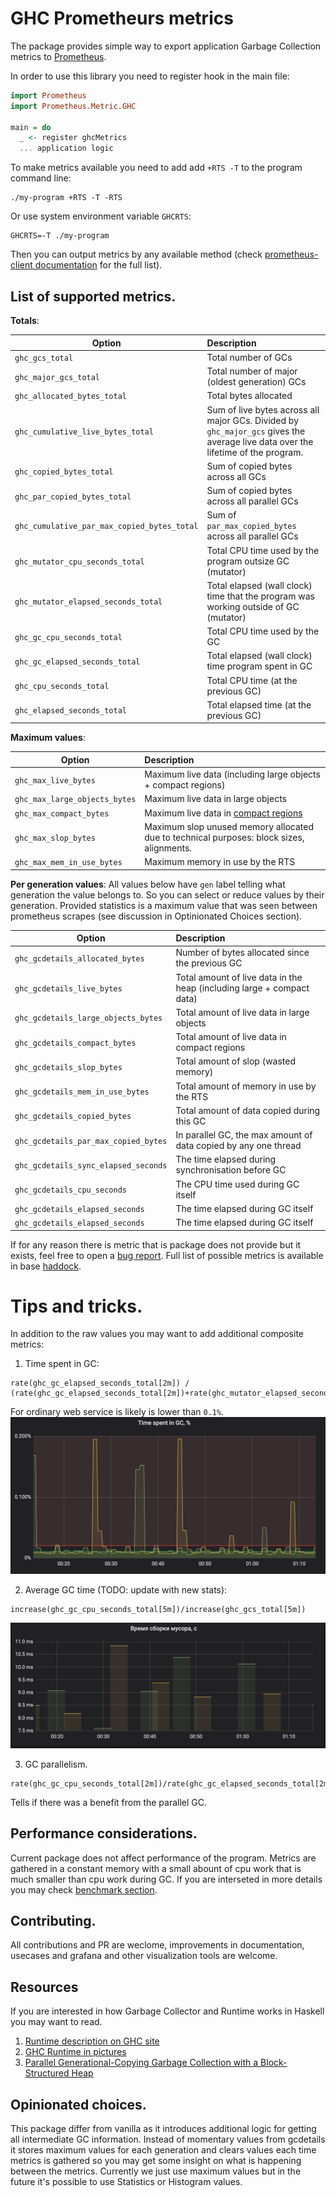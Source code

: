 # GHC Prometheurs metrics

The package provides simple way to export application Garbage Collection metrics to [Prometheus](https://prometheus.io/).

In order to use this library you need to register hook in the main file:

```haskell
import Prometheus
import Prometheus.Metric.GHC

main = do
  _ <- register ghcMetrics
  ... application logic
```

To make metrics available you need to add add `+RTS -T` to the program command line:
```
./my-program +RTS -T -RTS
```
Or use system environment variable `GHCRTS`:
```
GHCRTS=-T ./my-program
```

Then you can output metrics by any available method (check [prometheus-client documentation](https://hackage.haskell.org/package/prometheus-client)
for the full list).

## List of supported metrics.

**Totals**: 

 Option | Description |
  ---   | :--- |
`ghc_gcs_total` | Total number of GCs
`ghc_major_gcs_total` | Total number of major (oldest generation) GCs 
`ghc_allocated_bytes_total` | Total bytes allocated
`ghc_cumulative_live_bytes_total` | Sum of live bytes across all major GCs. Divided by `ghc_major_gcs` gives the average live data over the lifetime of the program.
`ghc_copied_bytes_total` | Sum of copied bytes across all GCs
`ghc_par_copied_bytes_total` | Sum of copied bytes across all parallel GCs
`ghc_cumulative_par_max_copied_bytes_total` | Sum of `par_max_copied_bytes` across all parallel GCs
`ghc_mutator_cpu_seconds_total` | Total CPU time used by the program outsize GC (mutator)
`ghc_mutator_elapsed_seconds_total` | Total elapsed (wall clock) time that the program was working outside of GC (mutator)
`ghc_gc_cpu_seconds_total` | Total CPU time used by the GC
`ghc_gc_elapsed_seconds_total` | Total elapsed (wall clock) time program spent in GC
`ghc_cpu_seconds_total` | Total CPU time (at the previous GC)
`ghc_elapsed_seconds_total` | Total elapsed time (at the previous GC)

**Maximum values**:

 Option | Description |
  ---   | :--- |
`ghc_max_live_bytes` | Maximum live data (including large objects + compact regions)
`ghc_max_large_objects_bytes` | Maximum live data in large objects
`ghc_max_compact_bytes` | Maximum live data in [compact regions](https://hackage.haskell.org/package/compact)
`ghc_max_slop_bytes` | Maximum slop unused memory allocated due to technical purposes: block sizes, alignments.
`ghc_max_mem_in_use_bytes` | Maximum memory in use by the RTS

**Per generation values**:
   All values below have `gen` label telling what generation the value belongs to. So you can select or
   reduce values by their generation. Provided statistics is a maximum value that was seen between
   prometheus scrapes (see discussion in Optinionated Choices section).

  Option | Description |
   ---   | :--- 
 `ghc_gcdetails_allocated_bytes` | Number of bytes allocated since the previous GC
 `ghc_gcdetails_live_bytes` | Total amount of live data in the heap (including large + compact data)
 `ghc_gcdetails_large_objects_bytes` | Total amount of live data in large objects
 `ghc_gcdetails_compact_bytes` | Total amount of live data in compact regions
 `ghc_gcdetails_slop_bytes` | Total amount of slop (wasted memory)
 `ghc_gcdetails_mem_in_use_bytes` | Total amount of memory in use by the RTS
 `ghc_gcdetails_copied_bytes` | Total amount of data copied during this GC
 `ghc_gcdetails_par_max_copied_bytes` | In parallel GC, the max amount of data copied by any one thread
 `ghc_gcdetails_sync_elapsed_seconds` | The time elapsed during synchronisation before GC
 `ghc_gcdetails_cpu_seconds` | The CPU time used during GC itself
 `ghc_gcdetails_elapsed_seconds` | The time elapsed during GC itself
 `ghc_gcdetails_elapsed_seconds` | The time elapsed during GC itself

If for any reason there is metric that 
is package does not provide but it exists, feel free to open a [bug report](http://github.com/qnikst/prometheus-client/issues).
Full list of possible metrics is available in base [haddock](https://hackage.haskell.org/package/base/docs/GHC-Stats.html). 


# Tips and tricks.

In addition to the raw values you may want to add additional composite metrics:

1. Time spent in GC:

```
rate(ghc_gc_elapsed_seconds_total[2m]) / (rate(ghc_gc_elapsed_seconds_total[2m])+rate(ghc_mutator_elapsed_seconds_total[2m]))
```
For ordinary web service is likely is lower than `0.1%`.
![](img/1.png)

2. Average GC time (TODO: update with new stats):

```
increase(ghc_gc_cpu_seconds_total[5m])/increase(ghc_gcs_total[5m])
```

![](img/2.png)

3. GC parallelism.
```
rate(ghc_gc_cpu_seconds_total[2m])/rate(ghc_gc_elapsed_seconds_total[2m])
```
Tells if there was a benefit from the parallel GC.

## Performance considerations.

Current package does not affect performance of the program. Metrics are gathered in
a constant memory with a small abount of cpu work that is much smaller than cpu work
during GC. If you are interseted in more details you may check [benchmark section](https://github.com/qnikst/prometheus-client/prometheus-metrics-ghc/benchmarks/Readme.markdown).

## Contributing.

All contributions and PR are weclome, improvements in documentation, usecases
and grafana and other visualization tools are welcome.

## Resources

If you are interested in how Garbage Collector and Runtime works in Haskell you 
may want to read.
1. [Runtime description on GHC site](https://gitlab.haskell.org/ghc/ghc/-/wikis/commentary/rts)
2. [GHC Runtime in pictures](http://www.scs.stanford.edu/14sp-cs240h/slides/ghc-rts.pdf)
3. [Parallel Generational-Copying Garbage Collection with a Block-Structured Heap](http://simonmar.github.io/bib/papers/parallel-gc.pdf)


## Opinionated choices.

This package differ from vanilla as it introduces additional logic for getting
all intermediate GC information. Instead of momentary values from gcdetails it
stores maximum values for each generation and clears values each time metrics
is gathered so you may get some insight on what is happening between the metrics.
Currently we just use maximum values but in the future it's possible to use
Statistics or Histogram values.

